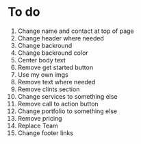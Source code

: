 # To do
1. Change name and contact at top of page
2. Change header where needed
3. Change backround
4. Change backround color
5. Center body text
6. Remove get started button
7. Use my own imgs
8. Remove text where needed
9. Remove clints section
10. Change services to something else
11. Remove call to action button
12. Change portfolio to something else
13. Remove pricing 
14. Replace Team
15. Change footer links